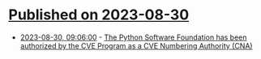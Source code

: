 # [Published on 2023-08-30](index.md)

* [2023-08-30, 09:06:00](https://lobste.rs/s/ehcq2i/python_software_foundation_has_been) - [The Python Software Foundation has been authorized by the CVE Program as a CVE Numbering Authority (CNA)](https://pyfound.blogspot.com/2023/08/psf-authorized-as-cna.html)
